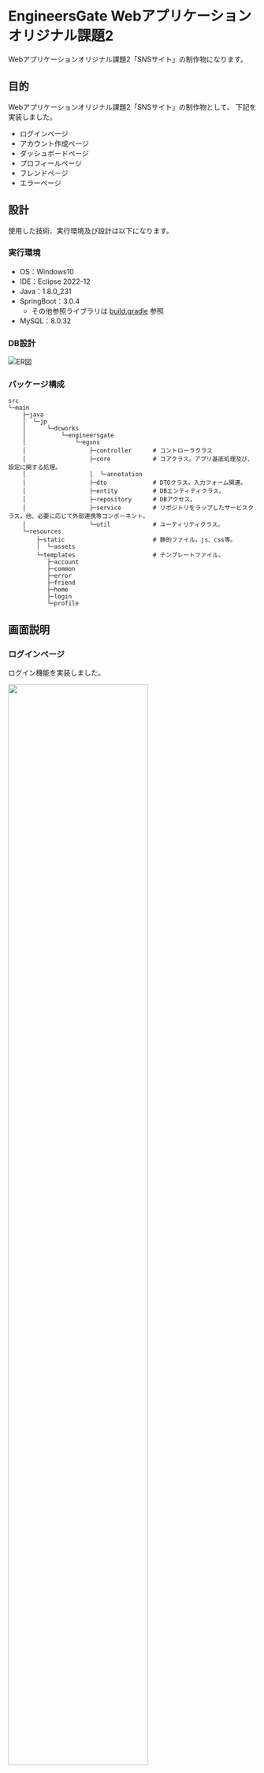 # EngineersGate Webアプリケーションオリジナル課題2

Webアプリケーションオリジナル課題2「SNSサイト」の制作物になります。


## 目的

Webアプリケーションオリジナル課題2「SNSサイト」の制作物として、
下記を実装しました。

- ログインページ
- アカウント作成ページ
- ダッシュボードページ
- プロフィールページ
- フレンドページ
- エラーページ


## 設計

使用した技術、実行環境及び設計は以下になります。

### 実行環境

- OS：Windows10
- IDE：Eclipse 2022-12
- Java：1.8.0_231
- SpringBoot：3.0.4
    - その他参照ライブラリは [build.gradle](https://github.com/hide-mouri/engineers_gate_springboot/blob/main/build.gradle) 参照
- MySQL：8.0.32

### DB設計

![ER図](docs/erd/eg_sns_erd.png)

### パッケージ構成

```
src
└─main
    ├─java
    │  └─jp
    │      └─dcworks
    │          └─engineersgate
    │              └─egsns
    │                  ├─controller      # コントローラクラス
    │                  ├─core            # コアクラス。アプリ基底処理及び、設定に関する処理。
    │                  │  └─annotation
    │                  ├─dto             # DTOクラス。入力フォーム関連。
    │                  ├─entity          # DBエンティティクラス。
    │                  ├─repository      # DBアクセス。
    │                  ├─service         # リポジトリをラップしたサービスクラス。他、必要に応じて外部連携等コンポーネント。
    │                  └─util            # ユーティリティクラス。
    └─resources
        ├─static                         # 静的ファイル。js、css等。
        │  └─assets
        └─templates                      # テンプレートファイル。
           ├─account
           ├─common
           ├─error
           ├─friend
           ├─home
           ├─login
           └─profile
```


## 画面説明

### ログインページ

ログイン機能を実装しました。

<img src="docs/screenshot/login/index_001.jpg" width="75%">

- 「ログインID」「パスワード」を入力し、ログインします。
- 「ログインID」「パスワード」は必須入力です。

<img src="docs/screenshot/login/index_002.jpg" width="75%">

- 「ログインID」「パスワード」を入力しなかった場合、jsでバリデーションを行いエラーとします。

<img src="docs/screenshot/login/index_003.jpg" width="75%">

- ユーザーが存在しない場合は、サーバサイドでバリデーションを行いエラーとします。

### アカウント作成ページ

アカウント作成機能を実装しました。

<img src="docs/screenshot/account/index_001.jpg" width="75%">

- 「お名前」「メールアドレス」「ログインID」「パスワード」を入力し、アカウント作成します。
- 「お名前」「メールアドレス」「ログインID」「パスワード」は必須入力です。

<img src="docs/screenshot/account/index_002.jpg" width="75%">

- 「お名前」「メールアドレス」「ログインID」「パスワード」を入力しなかった場合、jsでバリデーションを行いエラーとします。

<img src="docs/screenshot/account/index_003.jpg" width="75%">

- すでに登録済みのアカウントを登録すると、サーバサイドでバリデーションを行いエラーとします。

<img src="docs/screenshot/account/complete_001.jpg" width="75%">

- アカウントの登録が完了すると、アカウント作成完了ページへ遷移します。



